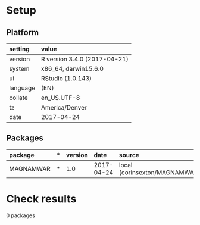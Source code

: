 # Setup

## Platform

|setting  |value                        |
|:--------|:----------------------------|
|version  |R version 3.4.0 (2017-04-21) |
|system   |x86_64, darwin15.6.0         |
|ui       |RStudio (1.0.143)            |
|language |(EN)                         |
|collate  |en_US.UTF-8                  |
|tz       |America/Denver               |
|date     |2017-04-24                   |

## Packages

|package   |*  |version |date       |source                           |
|:---------|:--|:-------|:----------|:--------------------------------|
|MAGNAMWAR |*  |1.0     |2017-04-24 |local (corinsexton/MAGNAMWAR@NA) |

# Check results
0 packages


